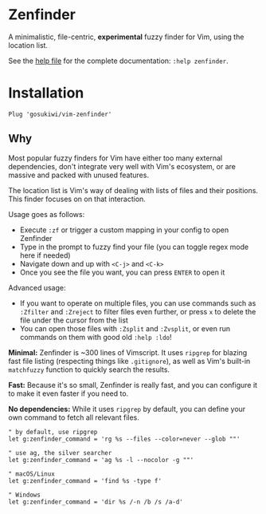 # Zenfinder
A minimalistic, file-centric, **experimental** fuzzy finder for Vim, using the
location list.

See the [help file](doc/zenfinder.txt) for the complete documentation: `:help
zenfinder`.

# Installation

```vimscript
Plug 'gosukiwi/vim-zenfinder'
```

## Why
Most popular fuzzy finders for Vim have either too many external dependencies,
don't integrate very well with Vim's ecosystem, or are massive and packed with
unused features.

The location list is Vim's way of dealing with lists of files and their
positions. This finder focuses on on that interaction.

Usage goes as follows:

* Execute `:zf` or trigger a custom mapping in your config to open Zenfinder
* Type in the prompt to fuzzy find your file (you can toggle regex mode here
  if needed)
* Navigate down and up with `<C-j>` and `<C-k>`
* Once you see the file you want, you can press `ENTER` to open it

Advanced usage:

* If you want to operate on multiple files, you can use commands such as
  `:Zfilter` and `:Zreject` to filter files even further, or press `x` to
  delete the file under the cursor from the list
* You can open those files with `:Zsplit` and `:Zvsplit`, or even run commands
  on them with good old `:help :ldo`!

**Minimal:** Zenfinder is ~300 lines of Vimscript. It uses `ripgrep` for
blazing fast file listing (respecting things like `.gitignore`), as well as
Vim's built-in `matchfuzzy` function to quickly search the results.

**Fast:** Because it's so small, Zenfinder is really fast, and you can
configure it to make it even faster if you need to.

**No dependencies:** While it uses `ripgrep` by default, you can define your
own command to fetch all relevant files.

```
" by default, use ripgrep
let g:zenfinder_command = 'rg %s --files --color=never --glob ""'

" use ag, the silver searcher
let g:zenfinder_command = 'ag %s -l --nocolor -g ""'

" macOS/Linux
let g:zenfinder_command = 'find %s -type f'

" Windows
let g:zenfinder_command = 'dir %s /-n /b /s /a-d'
```
